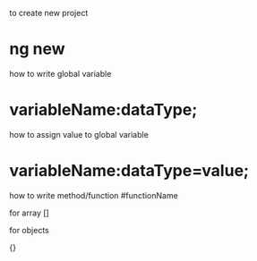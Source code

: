 to create new project
 # ng new <projectName>

how to write global variable
# variableName:dataType;

how to assign value to global variable
# variableName:dataType=value;

how to write method/function
#functionName

for array
[]

for objects

{}